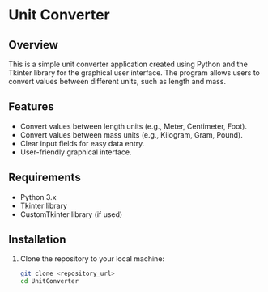 # Unit Converter

## Overview

This is a simple unit converter application created using Python and the Tkinter library for the graphical user interface. The program allows users to convert values between different units, such as length and mass.

## Features

- Convert values between length units (e.g., Meter, Centimeter, Foot).
- Convert values between mass units (e.g., Kilogram, Gram, Pound).
- Clear input fields for easy data entry.
- User-friendly graphical interface.

## Requirements

- Python 3.x
- Tkinter library
- CustomTkinter library (if used)

## Installation

1. Clone the repository to your local machine:

   ```bash
   git clone <repository_url>
   cd UnitConverter
